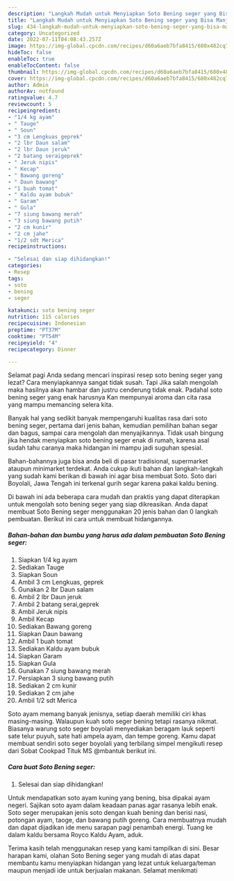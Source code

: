 ```yaml
---
description: "Langkah Mudah untuk Menyiapkan Soto Bening seger yang Bisa Manjain Lidah, Buat Buka Puasa Lezat Sekali"
title: "Langkah Mudah untuk Menyiapkan Soto Bening seger yang Bisa Manjain Lidah, Buat Buka Puasa Lezat Sekali"
slug: 434-langkah-mudah-untuk-menyiapkan-soto-bening-seger-yang-bisa-manjain-lidah-buat-buka-puasa-lezat-sekali
category: Uncategorized
date: 2022-07-11T04:08:43.257Z
image: https://img-global.cpcdn.com/recipes/d60a6aeb7bfa8415/680x482cq70/soto-bening-seger-foto-resep-utama.jpg
hideToc: false
enableToc: true
enableTocContent: false
thumbnail: https://img-global.cpcdn.com/recipes/d60a6aeb7bfa8415/680x482cq70/soto-bening-seger-foto-resep-utama.jpg
cover: https://img-global.cpcdn.com/recipes/d60a6aeb7bfa8415/680x482cq70/soto-bening-seger-foto-resep-utama.jpg
author: Admin
authorAv: notfound
ratingvalue: 4.7
reviewcount: 5
recipeingredient:
- "1/4 kg ayam"
- " Tauge"
- " Soun"
- "3 cm Lengkuas geprek"
- "2 lbr Daun salam"
- "2 lbr Daun jeruk"
- "2 batang seraigeprek"
- " Jeruk nipis"
- " Kecap"
- " Bawang goreng"
- " Daun bawang"
- "1 buah tomat"
- " Kaldu ayam bubuk"
- " Garam"
- " Gula"
- "7 siung bawang merah"
- "3 siung bawang putih"
- "2 cm kunir"
- "2 cm jahe"
- "1/2 sdt Merica"
recipeinstructions:

- "Selesai dan siap dihidangkan!"
categories:
- Resep
tags:
- soto
- bening
- seger

katakunci: soto bening seger 
nutrition: 115 calories
recipecuisine: Indonesian
preptime: "PT37M"
cooktime: "PT54M"
recipeyield: "4"
recipecategory: Dinner

---
```



Selamat pagi Anda sedang mencari inspirasi resep soto bening seger yang lezat? Cara menyiapkannya sangat tidak susah. Tapi Jika salah mengolah maka hasilnya akan hambar dan justru cenderung tidak enak. Padahal soto bening seger yang enak harusnya Kan mempunyai aroma dan cita rasa yang mampu memancing selera kita.


Banyak hal yang sedikit banyak mempengaruhi kualitas rasa dari soto bening seger, pertama dari jenis bahan, kemudian pemilihan bahan segar dan bagus, sampai cara mengolah dan menyajikannya. Tidak usah bingung jika hendak menyiapkan soto bening seger enak di rumah, karena asal sudah tahu caranya maka hidangan ini mampu jadi suguhan spesial.

Bahan-bahannya juga bisa anda beli di pasar tradisional, supermarket ataupun minimarket terdekat. Anda cukup ikuti bahan dan langkah-langkah yang sudah kami berikan di bawah ini agar bisa membuat Soto. Soto dari Boyolali, Jawa Tengah ini terkenal gurih segar karena pakai kaldu bening.


Di bawah ini ada beberapa cara mudah dan praktis yang dapat diterapkan untuk mengolah soto bening seger yang siap dikreasikan. Anda dapat membuat Soto Bening seger menggunakan 20 jenis bahan dan 0 langkah pembuatan. Berikut ini cara untuk membuat hidangannya.

<!--inarticleads1-->

##### Bahan-bahan dan bumbu yang harus ada dalam pembuatan Soto Bening seger:

1. Siapkan 1/4 kg ayam
1. Sediakan  Tauge
1. Siapkan  Soun
1. Ambil 3 cm Lengkuas, geprek
1. Gunakan 2 lbr Daun salam
1. Ambil 2 lbr Daun jeruk
1. Ambil 2 batang serai,geprek
1. Ambil  Jeruk nipis
1. Ambil  Kecap
1. Sediakan  Bawang goreng
1. Siapkan  Daun bawang
1. Ambil 1 buah tomat
1. Sediakan  Kaldu ayam bubuk
1. Siapkan  Garam
1. Siapkan  Gula
1. Gunakan 7 siung bawang merah
1. Persiapkan 3 siung bawang putih
1. Sediakan 2 cm kunir
1. Sediakan 2 cm jahe
1. Ambil 1/2 sdt Merica


Soto ayam memang banyak jenisnya, setiap daerah memiliki ciri khas masing-masing. Walaupun kuah soto seger bening tetapi rasanya nikmat. Biasanya warung soto seger boyolali menyediakan beragam lauk seperti sate telur puyuh, sate hati ampela ayam, dan tempe goreng. Kamu dapat membuat sendiri soto seger boyolali yang terbilang simpel mengikuti resep dari Sobat Cookpad Tituk MS @mbantuk berikut ini. 

<!--inarticleads2-->

##### Cara buat Soto Bening seger:


1. Selesai dan siap dihidangkan!

Untuk mendapatkan soto ayam kuning yang bening, bisa dipakai ayam negeri. Sajikan soto ayam dalam keadaan panas agar rasanya lebih enak. Soto seger merupakan jenis soto dengan kuah bening dan berisi nasi, potongan ayam, taoge, dan bawang putih goreng. Cara membuatnya mudah dan dapat dijadikan ide menu sarapan pagi penambah energi. Tuang ke dalam kaldu bersama Royco Kaldu Ayam, aduk. 

Terima kasih telah menggunakan resep yang kami tampilkan di sini. Besar harapan kami, olahan Soto Bening seger yang mudah di atas dapat membantu kamu menyiapkan hidangan yang lezat untuk keluarga/teman maupun menjadi ide untuk berjualan makanan. Selamat menikmati
